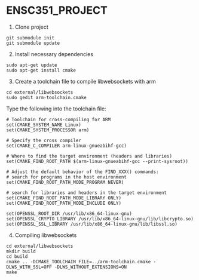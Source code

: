 # ENSC351_PROJECT

1) Clone project
```
git submodule init
git submodule update
```
2) Install necessary dependencies
```
sudo apt-get update
sudo apt-get install cmake

```
3) Create a toolchain file to compile libwebsockets with arm
```
cd external/libwebsockets
sudo gedit arm-toolchain.cmake
```
Type the following into the toolchain file:
```
# Toolchain for cross-compiling for ARM
set(CMAKE_SYSTEM_NAME Linux)
set(CMAKE_SYSTEM_PROCESSOR arm)

# Specify the cross compiler
set(CMAKE_C_COMPILER arm-linux-gnueabihf-gcc)

# Where to find the target environment (headers and libraries)
set(CMAKE_FIND_ROOT_PATH $(arm-linux-gnueabihf-gcc --print-sysroot))

# Adjust the default behavior of the FIND_XXX() commands:
# search for programs in the host environment
set(CMAKE_FIND_ROOT_PATH_MODE_PROGRAM NEVER)

# search for libraries and headers in the target environment
set(CMAKE_FIND_ROOT_PATH_MODE_LIBRARY ONLY)
set(CMAKE_FIND_ROOT_PATH_MODE_INCLUDE ONLY)

set(OPENSSL_ROOT_DIR /usr/lib/x86_64-linux-gnu)
set(OPENSSL_CRYPTO_LIBRARY /usr/lib/x86_64-linux-gnu/lib/libcrypto.so)
set(OPENSSL_SSL_LIBRARY /usr/lib/x86_64-linux-gnu/lib/libssl.so)
```
4) Compiling libwebsockets
```
cd external/libwebsockets
mkdir build
cd build
cmake .. -DCMAKE_TOOLCHAIN_FILE=../arm-toolchain.cmake -DLWS_WITH_SSL=OFF -DLWS_WITHOUT_EXTENSIONS=ON
make
```
